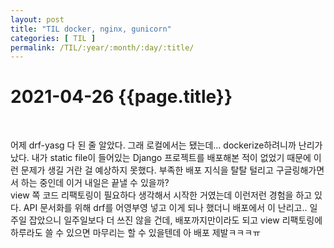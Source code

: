 ```yaml
---
layout: post
title: "TIL docker, nginx, gunicorn"
categories: [ TIL ]
permalink: /TIL/:year/:month/:day/:title/
---
```


# 2021-04-26 {{page.title}}
&nbsp;  

어제 drf-yasg 다 된 줄 알았다. 그래 로컬에서는 됐는데... dockerize하려니까 난리가 났다. 내가 static file이 들어있는 Django 프로젝트를 배포해본 적이 없었기 때문에 이런 문제가 생길 거란 걸 예상하지 못했다. 부족한 배포 지식을 탈탈 털리고 구글링해가면서 하는 중인데 이거 내일은 끝낼 수 있을까?  
view 쪽 코드 리팩토링이 필요하다 생각해서 시작한 거였는데 이런저런 경험을 하고 있다. API 문서화를 위해 drf를 어영부영 넣고 이게 되나 했더니 배포에서 이 난리고.. 일주일 잡았으니 일주일보다 더 쓰진 않을 건데, 배포까지만이라도 되고 view 리팩토링에 하루라도 쓸 수 있으면 마무리는 할 수 있을텐데 아 배포 제발ㅋㅋㅋㅠ